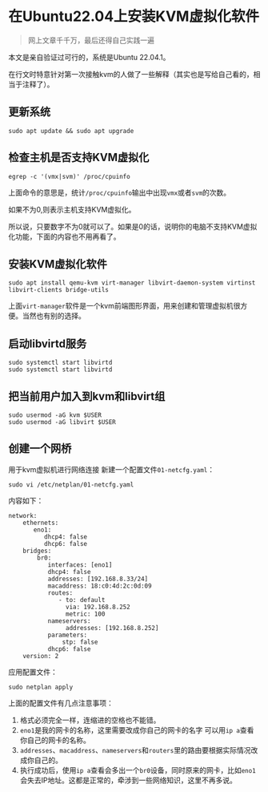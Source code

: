 # 在Ubuntu22.04上安装KVM虚拟化软件

>网上文章千千万，最后还得自己实践一遍

本文是亲自验证过可行的，系统是Ubuntu 22.04.1。

在行文时特意针对第一次接触kvm的人做了一些解释（其实也是写给自己看的，相当于注释了）。

## 更新系统

```shell
sudo apt update && sudo apt upgrade 
```

## 检查主机是否支持KVM虚拟化

```shell
egrep -c '(vmx|svm)' /proc/cpuinfo
```

上面命令的意思是，统计`/proc/cpuinfo`输出中出现`vmx`或者`svm`的次数。

如果不为0,则表示主机支持KVM虚拟化。

所以说，只要数字不为0就可以了。如果是0的话，说明你的电脑不支持KVM虚拟化功能，下面的内容也不用再看了。

## 安装KVM虚拟化软件

```shell
sudo apt install qemu-kvm virt-manager libvirt-daemon-system virtinst libvirt-clients bridge-utils
```

上面`virt-manager`软件是一个kvm前端图形界面，用来创建和管理虚拟机很方便。当然也有别的选择。

## 启动libvirtd服务

```shell
sudo systemctl start libvirtd
sudo systemctl start libvirtd
```

## 把当前用户加入到kvm和libvirt组

```shell
sudo usermod -aG kvm $USER
sudo usermod -aG libvirt $USER
```

## 创建一个网桥

用于kvm虚拟机进行网络连接
新建一个配置文件`01-netcfg.yaml`：

```
sudo vi /etc/netplan/01-netcfg.yaml
```

内容如下：

```text
network:
    ethernets:
       eno1:
          dhcp4: false
          dhcp6: false
    bridges:
        br0:
           interfaces: [eno1]
           dhcp4: false
           addresses: [192.168.8.33/24]
           macaddress: 18:c0:4d:2c:0d:09
           routes:
              - to: default
                via: 192.168.8.252
                metric: 100
           nameservers:
                addresses: [192.168.8.252]
           parameters:
               stp: false
           dhcp6: false
    version: 2
```

应用配置文件：

```shell
sudo netplan apply
```

上面的配置文件有几点注意事项：

1. 格式必须完全一样，连缩进的空格也不能错。
2. `eno1`是我的网卡的名称，这里需要改成你自己的网卡的名字
可以用`ip a`查看你自己的网卡的名称。
3. `addresses`、`macaddress`、`nameservers`和`routers`里的路由要根据实际情况改成你自己的。
4. 执行成功后，使用`ip a`查看会多出一个`br0`设备，同时原来的网卡，比如`eno1`会失去IP地址。这都是正常的，牵涉到一些网络知识，这里不再多说。

